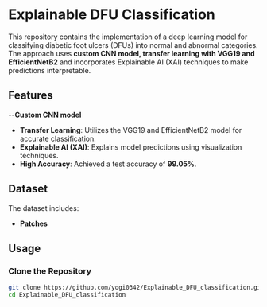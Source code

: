 # Explainable DFU Classification

This repository contains the implementation of a deep learning model for classifying diabetic foot ulcers (DFUs) into normal and abnormal categories. The approach uses **custom CNN model, transfer learning with VGG19 and EfficientNetB2** and incorporates Explainable AI (XAI) techniques to make predictions interpretable.

## Features

--**Custom CNN model**
- **Transfer Learning**: Utilizes the VGG19 and EfficientNetB2 model for accurate classification.
- **Explainable AI (XAI)**: Explains model predictions using visualization techniques.
- **High Accuracy**: Achieved a test accuracy of **99.05%**.

## Dataset

The dataset includes:
- **Patches**

## Usage

### Clone the Repository
```bash
git clone https://github.com/yogi0342/Explainable_DFU_classification.git
cd Explainable_DFU_classification

